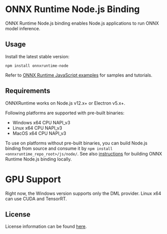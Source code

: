 # ONNX Runtime Node.js Binding

ONNX Runtime Node.js binding enables Node.js applications to run ONNX model inference.

## Usage

Install the latest stable version:

```
npm install onnxruntime-node
```

Refer to [ONNX Runtime JavaScript examples](https://github.com/microsoft/onnxruntime-inference-examples/tree/main/js) for samples and tutorials.

## Requirements

ONNXRuntime works on Node.js v12.x+ or Electron v5.x+.

Following platforms are supported with pre-built binaries:

- Windows x64 CPU NAPI_v3
- Linux x64 CPU NAPI_v3
- MacOS x64 CPU NAPI_v3

To use on platforms without pre-built binaries, you can build Node.js binding from source and consume it by `npm install <onnxruntime_repo_root>/js/node/`. See also [instructions](https://www.onnxruntime.ai/docs/how-to/build.html#apis-and-language-bindings) for building ONNX Runtime Node.js binding locally.

# GPU Support

Right now, the Windows version supports only the DML provider. Linux x64 can use CUDA and TensorRT.

## License

License information can be found [here](https://github.com/microsoft/onnxruntime/blob/main/README.md#license).
